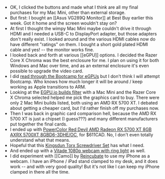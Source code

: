 - OK, I clicked the buttons and made what I think are all my final purchases for my Mac Mini, other than external storage.
- But first: I bought an [[Asus VG289Q Monitor]] at Best Buy earlier this week. Got it home and the screen wouldn't stay on?
- At first I thought the wimpy Mac Mini maybe couldn't drive it through HDMI and I needed a USB-C to DisplayPort adapter, but those adapters don't really exist. I looked around and the various HDMI cables now do have different "ratings" on them. I bought a short gold plated HDMI cable and yes! -- the monitor works fine.
- I looked back and forth at various [[eGPU]] options. I decided the Razer Core X Chroma was the best enclosure for me. I plan on using it for both Windows and Mac over time, and as an external enclosure it's even possible to upgrade the video card.
- I did [read through the Bootcamp for eGPUs](https://egpu.io/boot-camp-egpu-setup-guide/) but I don't think I will attempt Bootcamp. Who knows how much longer it will be around / keep working as Apple transitions to ARM.
- Looking at the [EGPU.io builds filter](https://egpu.io/best-external-graphics-card-builds/) with a Mac Mini and the Razer Core X Chroma selected helped me pick the graphics card to buy. There were only 2 Mac Mini builds listed, both using an AMD RX 5700 XT. I debated about getting a cheaper card, but I'd rather finish off my purchases now.
- Then I was back in graphic card comparison hell, because the AMD RX 5700 XT is just a chipset 
  (I guess???) and many different manufacturers put together the final cards.
- I ended up with [PowerColor Red Devil AMD Radeon RX 5700 XT 8GB AXRX 5700XT 8GBD6-3DHE/OC](https://www.amazon.ca/gp/product/B07WP6TYQ3/), for $611CAD. No, I don't even totally understand what that means.
- Hopeful that this [Kingsdun Torx Screwdriver Set](https://www.amazon.ca/gp/product/B00MUJU33S/) has what I need.
- And ended up with a [Vitade 1080p webcam with ring light](https://www.amazon.ca/gp/product/B07RRZQBRN/) as well.
- I did experiment with [[Camo]] by [Reincubate](https://reincubate.com/camo/) to use my iPhone as a webcam. I have an iPhone / iPad stand clamped to my desk, and it does work -- and with very good quality! But it's not like I can keep my iPhone clamped in there all the time.